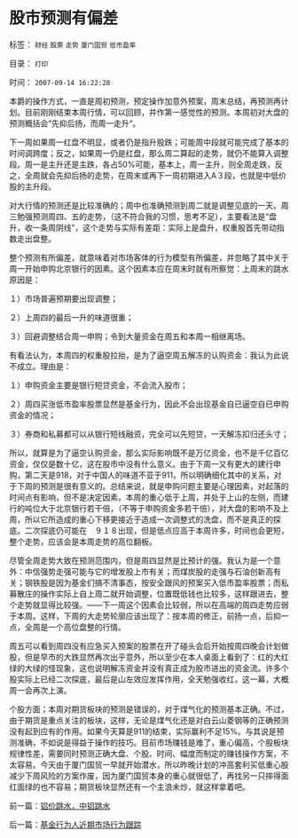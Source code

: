 # 股市预测有偏差

标签： `财经` `股票` `走势` `厦门国贸` `低市盈率` 

目录： `打印`

时间： `2007-09-14 16:22:28`

本爵的操作方式，一直是周初预测，预定操作加意外预案，周末总结，再预测再计划。目前刚刚结束本周行情，可以回顾，并作第一感觉性的预测。本周初对大盘的预测概括会“先抑后扬，而周一走升“。

下一周如果周一红盘不明显，或者仍是指升股跌；可能周中段就可能完成了基本的时间调跨度；反之，如果周一仍是红盘，那么周二算起的走势，就仍不能算入调整段。周一是主升还是主跌，各占50%可能，基本上，周一主升，则全周走跌，反之，全周就会先抑后扬的走势，在周末或再下一周初期进入A３段，也就是中低价股的主升段。

对大行情的预测还是比较准确的；周中也准确预测到周二就是调整见底的一天。周三勉强预测周四、五的走势，（这不符合我的习惯，思考不足），主要看法是“盘升，收一条周阴线”，这个走势与实际有差距：实际上是盘升，权重股首先带动指数走出盘整。

整个预测有所偏差，就意味着对市场客体的行为模型有所偏差，并忽略了其中关于周一开始申购北京银行的因素。这个因素本应在周末时就有所察觉：上周末的跳水原因是：

１）市场普遍预期要出现调整；

２）上周四的最后一升的味道很重；

３）回避调整结合周一申购；令到大量资金在周五和本周一相继离场。

有看法认为，本周四的权重股拉抬，是为了逼空周五解冻的认购资金：我认为此说不成立。理由是：

１）申购资金主要是银行短贷资金，不会流入股市；

２）周四买涨低市盈率股票显然是基金行为，因此不会出现基金自已逼空自已申购资金的情况；

３）券商和私募都可以从银行短线融资，完全可以先短贷，一天解冻扣归还头寸；

所以，就算是为了逼空认购资金，那么实际影响既不是万亿资金，也不是千亿百亿资金，仅仅是数十亿，这在股市中没有什么意义。由于下周一又有更大的建行申购，第二天是918，对于中国人的味道不亚于911，所以明确细化其中的关系，对于下周的预测是很有意义的。总结来说，就是申购问题主要是心理因素，对起落的时间点有影响，但不是决定因素。本周的重心低于上周，并处于上山的左侧，而建行的吨位大于北京银行若干倍，（不等于申购资金多若干倍），对大盘的影响不及上周，所以它所造成的重心下移更接近于造成一次调整式的洗盘，而不是真正的探底。二次探底仍可能在　９１８出现，但是低点应高于本周许多，时间也会更短，整个走势，应该会是本周走势的高位翻板。

尽管全周走势大致在预测范围内，但是周四显然是比预计的强。我认为是一个意外：中信强势走强可能与它的增发股上市有关；而煤炭股的走强与石油创新高有关；钢铁股是因为基金们搞不清事态，按安全跟风的预案买入低市盈率股票；而私募散庄的操作实际上自上周二就开始调整，位置既低钱也比较多，这样跟进去，整个走势就显得比较强。——下一周这个因素会比较弱，所以在高端的周四走势应弱于本周。这样，下周的大走势轮廓应该出现了：按本周的修正，前扬一点，后抑一点，全周是一个高位盘整的行情。

周五可以看到周四没有应急买入预案的股票在开了碰头会后开始按周四晚会计划做股，但是早市的大跌显然再次出乎意外，所以至少在本人桌面上看到了：红的大红绿的大绿的怪现象，这也说明解冻资金并没有真正成为股市进出的资金流。许多个股实际上已经二次探底，最后是山左效应发挥作用，全天勉强收红，这一幕，大概周一会再次上演。

个股方面；本周对期货板块的预测是错误的，对于煤气化的预测基本正确。不过，由于期货是重点关注的板块，这样，无论是煤气化还是对白云山菱钢等的正确预测没有起到应有的作用。如果今天算是911的结束，实际赢利不足15%。与其说是预测准确，不如说是得益于操作的技巧。目前市场赚钱是难了，重心偏高，个股板块规律性差，需要同时预测正确大盘、个股、时间、幅度而制定的赚钱操作方案，不太容易。今天由于厦门国贸一早就开始潜水，所以昨晚计划的冲高套利买低重心股减少下周风险的方案作废，因为厦门国贸本身的重心就很低了，再找另一只摔得面红面绿的也不容易；期货板块显然还有一个主浪未炒，就这样拿着吧。



前一篇：[铝价跳水，中铝跳水](../../../2007/9/13/铝价跳水，中铝跳水.md)

后一篇：[基金行为人近期市场行为跟踪](../../../2007/9/15/基金行为人近期市场行为跟踪.md)